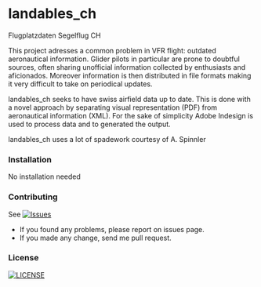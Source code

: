 # landables_ch
Flugplatzdaten Segelflug CH


This project adresses a common problem in VFR flight: outdated aeronautical information.
Glider pilots in particular are prone to doubtful sources, often sharing unofficial information collected by enthusiasts and aficionados. Moreover information is then distributed in file formats making it very difficult to take on periodical updates.

landables_ch seeks to have swiss airfield data up to date.
This is done with a novel approach by separating visual representation (PDF) from aeronautical information (XML).
For the sake of simplicity Adobe Indesign is used to process data and to generated the output.

landables_ch uses a lot of spadework courtesy of A. Spinnler


### Installation
No installation needed


### Contributing

See <a href="https://github.com/whiteroom/landables_ch/issues">
        <img src="https://img.shields.io/github/issues/whiteroom/landables_ch.svg"
            alt="Issues"></a>


- If you found any problems, please report on issues page.
- If you made any change, send me pull request.


### License
  <a href="https://raw.githubusercontent.com/whiteroom/landables_ch/master/LICENSE">
        <img src="https://img.shields.io/badge/License-GPL%20v3-blue.svg"
    alt="LICENSE"></a>
